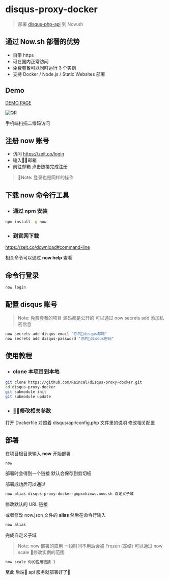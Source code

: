 # disqus-proxy-docker

> 部署 [disqus-php-api]("https://github.com/fooleap/disqus-php-api") 到 Now.sh

## 通过 Now.sh 部署的优势
- 自带 https
- 可在国内正常访问
- 免费套餐可以同时运行 3 个实例
- 支持 Docker / Node.js / Static Websites 部署

## Demo

[DEMO PAGE]("https://raincal.top/2017/10/12/VSCode-icon-%E5%88%86%E4%BA%AB/")

![QR]("./qrcode.png")

手机端扫描二维码访问

## 注册 now 账号

- 访问 https://zeit.co/login 
- 输入邮箱
- 前往邮箱 点击链接完成注册

> Note: 登录也是同样的操作

## 下载 now 命令行工具

- ### 通过 npm 安装

```bash
npm install -g now
```

- ### 到官网下载

https://zeit.co/download#command-line

相关命令可以通过 **now help** 查看

## 命令行登录

```bash
now login
```

## 配置 disqus 账号

> Note: 免费套餐的项目 源码都是公开的 可以通过 now secrets add 添加私密信息

```bash
now secrets add disqus-email "你的disqus邮箱"
now secrets add disqus-password "你的disqus密码"
```

## 使用教程

- ### clone 本项目到本地

```bash
git clone https://github.com/Raincal/disqus-proxy-docker.git
cd disqus-proxy-docker
git submodule init
git submodule update
```

- ### 修改相关参数

打开 Dockerfile 对照着 disqus/api/config.php 文件里的说明 修改相关配置

## 部署

在项目根目录输入 **now** 开始部署
```
now
```

部署时会得到一个链接 默认会保存到剪切板 

部署成功后可以通过
```bash
now alias disqus-proxy-docker-gopxvkzmwu.now.sh 自定义子域
```
修改默认的 URL 链接

或者修改 now.json 文件的 **alias** 然后在命令行输入
```bash
now alias
```
完成自定义子域

> Note: now 部署的应用 一段时间不用后会被 Frozen (冻结) 可以通过 now scale 修改实例的范围

```bash
now scale 你的应用链接 1
```

至此 后端 api 服务就部署好了🎉
